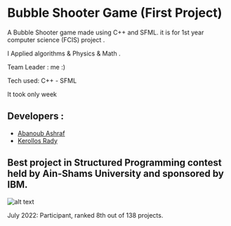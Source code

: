 # Bubble Shooter Game (First Project)

A Bubble Shooter game made using C++ and SFML. it is for 1st year computer science (FCIS) project .

I Applied  algorithms & Physics & Math .

 Team Leader : me :) 
 
 Tech used: C++ - SFML

 It took only week
 
## Developers : 

- [Abanoub Ashraf](https://github.com/abanoubashraf686)
- [Kerollos Rady](https://github.com/KerollosRady)

## Best project in Structured Programming contest held by Ain-Shams University and sponsored by IBM.

![alt text](https://github.com/abanoubashraf686/Bubble-Shooter-game/blob/main/Awards.jpg)

July 2022: Participant, ranked 8th out of 138 projects.

